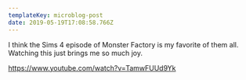 ```yaml
---
templateKey: microblog-post
date: 2019-05-19T17:08:58.766Z
---
```


I think the Sims 4 episode of Monster Factory is my favorite of them all. Watching this just brings me so much joy.

https://www.youtube.com/watch?v=TamwFUUd9Yk
